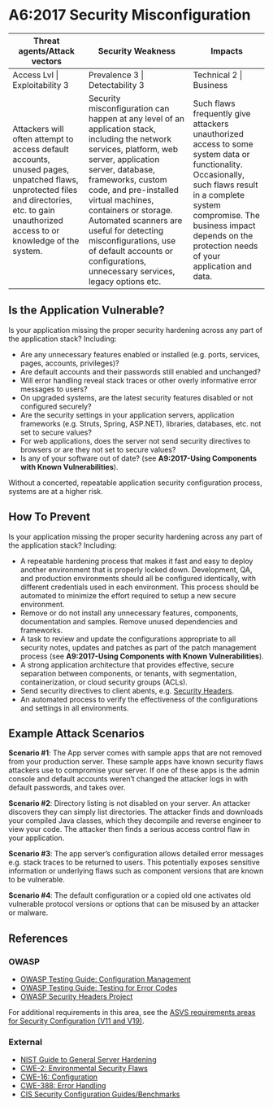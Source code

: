 # A6:2017 Security Misconfiguration

| Threat agents/Attack vectors | Security Weakness           | Impacts               |
| -- | -- | -- |
| Access Lvl \| Exploitability 3 | Prevalence 3 \| Detectability 3 | Technical 2 \| Business |
| Attackers will often attempt to access default accounts, unused pages, unpatched flaws, unprotected files and directories, etc. to gain unauthorized access to or knowledge of the system. | Security misconfiguration can happen at any level of an application stack, including the network services, platform, web server, application server, database, frameworks, custom code, and pre-installed virtual machines, containers or storage. Automated scanners are useful for detecting misconfigurations, use of default accounts or configurations, unnecessary services, legacy options etc. | Such flaws frequently give attackers unauthorized access to some system data or functionality. Occasionally, such flaws result in a complete system compromise. The business impact depends on the protection needs of your application and data. |

## Is the Application Vulnerable?

Is your application missing the proper security hardening across any part of the application stack? Including:

* Are any unnecessary features enabled or installed (e.g. ports, services, pages, accounts, privileges)?
* Are default accounts and their passwords still enabled and unchanged?
* Will error handling reveal stack traces or other overly informative error messages to users?
* On upgraded systems, are the latest security features disabled or not configured securely?
* Are the security settings in your application servers, application frameworks (e.g. Struts, Spring, ASP.NET), libraries, databases, etc. not set to secure values?
* For web applications, does the server not send security directives to browsers or are they not set to secure values?
* Is any of your software out of date? (see **A9:2017-Using Components with Known Vulnerabilities**).

Without a concerted, repeatable application security configuration process, systems are at a higher risk.

## How To Prevent

Is your application missing the proper security hardening across any part of the application stack? Including:

* A repeatable hardening process that makes it fast and easy to deploy another environment that is properly locked down. Development, QA, and production environments should all be configured identically, with different credentials used in each environment. This process should be automated to minimize the effort required to setup a new secure environment.
* Remove or do not install any unnecessary features, components, documentation and samples. Remove unused dependencies and frameworks.
* A task to review and update the configurations appropriate to all security notes, updates and patches as part of the patch management process (see **A9:2017-Using Components with Known Vulnerabilities**).
* A strong application architecture that provides effective, secure separation between components, or tenants, with segmentation, containerization, or cloud security groups (ACLs).
* Send security directives to client abents, e.g. [Security Headers](https://www.owasp.org/index.php/OWASP_Secure_Headers_Project).
* An automated process to verify the effectiveness of the configurations and settings in all environments.

## Example Attack Scenarios

**Scenario #1**: The App server comes with sample apps that are not removed from your production server. These sample apps have known security flaws attackers use to compromise your server. If one of these apps is the admin console and default accounts weren’t changed the attacker logs in with default passwords, and takes over.

**Scenario #2**: Directory listing is not disabled on your server. An attacker discovers they can simply list directories. The attacker finds and downloads your compiled Java classes, which they decompile and reverse engineer to view your code. The attacker then finds a serious access control flaw in your application.

**Scenario #3**: The app server’s configuration allows detailed error messages e.g. stack traces to be returned to users. This potentially exposes sensitive information or underlying flaws such as component versions that are known to be vulnerable.

**Scenario #4**: The default configuration or a copied old one activates old vulnerable protocol versions or options that can be misused by an attacker or malware.


## References

### OWASP

* [OWASP Testing Guide: Configuration Management](https://www.owasp.org/index.php/Testing_for_configuration_management)
* [OWASP Testing Guide: Testing for Error Codes](https://www.owasp.org/index.php/Testing_for_Error_Code_(OWASP-IG-006))
* [OWASP Security Headers Project](https://www.owasp.org/index.php/OWASP_Secure_Headers_Project)

For additional requirements in this area, see the [ASVS requirements areas for Security Configuration (V11 and V19)](https://www.owasp.org/index.php/ASVS).

### External

* [NIST Guide to General Server Hardening](https://csrc.nist.gov/publications/detail/sp/800-123/final)
* [CWE-2: Environmental Security Flaws](https://cwe.mitre.org/data/definitions/2.html)
* [CWE-16: Configuration](https://cwe.mitre.org/data/definitions/16.html)
* [CWE-388: Error Handling](https://cwe.mitre.org/data/definitions/388.html)
* [CIS Security Configuration Guides/Benchmarks](https://www.cisecurity.org/cis-benchmarks/)
